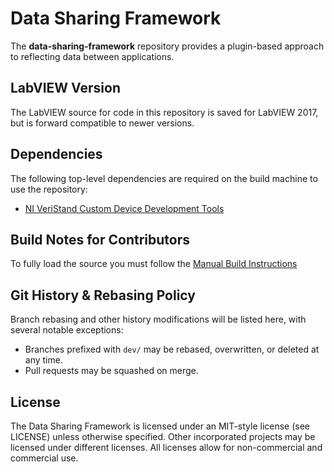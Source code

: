 # Data Sharing Framework
The **data-sharing-framework** repository provides a plugin-based approach to reflecting data between applications.

## LabVIEW Version
The LabVIEW source for code in this repository is saved for LabVIEW 2017, but is forward compatible to newer versions.

## Dependencies
The following top-level dependencies are required on the build machine to use the repository:

- [NI VeriStand Custom Device Development Tools](https://github.com/ni/niveristand-custom-device-development-tools)

## Build Notes for Contributors
To fully load the source you must follow the [Manual Build Instructions](Docs/Manual%20Build%20Instructions.md)

## Git History & Rebasing Policy
Branch rebasing and other history modifications will be listed here, with several notable exceptions:
- Branches prefixed with `dev/` may be rebased, overwritten, or deleted at any time.
- Pull requests may be squashed on merge.

## License
The Data Sharing Framework is licensed under an MIT-style license (see LICENSE) unless otherwise specified. Other incorporated projects may be licensed under different licenses. All licenses allow for non-commercial and commercial use.

